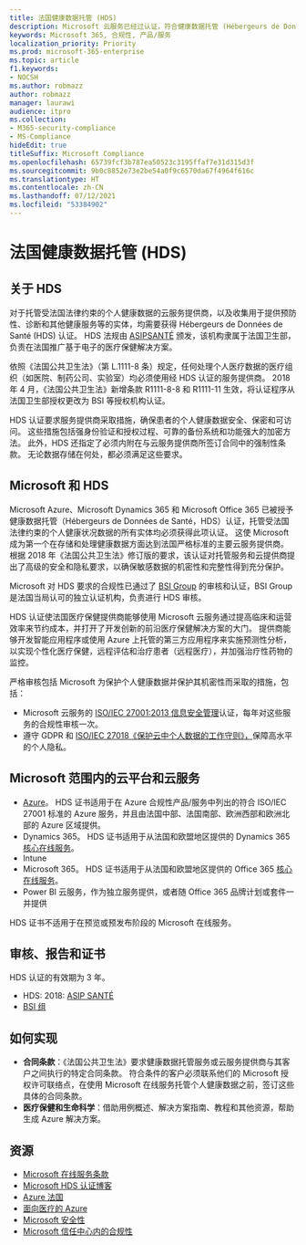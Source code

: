 ```yaml
---
title: 法国健康数据托管 (HDS)
description: Microsoft 云服务已经过认证，符合健康数据托管 (Hébergeurs de Données de Santé) 标准。
keywords: Microsoft 365, 合规性, 产品/服务
localization_priority: Priority
ms.prod: microsoft-365-enterprise
ms.topic: article
f1.keywords:
- NOCSH
ms.author: robmazz
author: robmazz
manager: laurawi
audience: itpro
ms.collection:
- M365-security-compliance
- MS-Compliance
hideEdit: true
titleSuffix: Microsoft Compliance
ms.openlocfilehash: 65739fcf3b787ea50523c3195ffaf7e31d315d3f
ms.sourcegitcommit: 9b0c8852e73e2be54a0f9c6570da67f4964f616c
ms.translationtype: HT
ms.contentlocale: zh-CN
ms.lasthandoff: 07/12/2021
ms.locfileid: "53384902"
---
```

# <a name="health-data-hosting-hds-france"></a>法国健康数据托管 (HDS)

## <a name="about-hds"></a>关于 HDS

对于托管受法国法律约束的个人健康数据的云服务提供商，以及收集用于提供预防性、诊断和其他健康服务等的实体，均需要获得 Hébergeurs de Données de Santé (HDS) 认证。 HDS 法规由 [ ASIPSANTÉ](https://esante.gouv.fr/) 颁发，该机构隶属于法国卫生部，负责在法国推广基于电子的医疗保健解决方案。

依照《法国公共卫生法》（第 L.1111-8 条）规定，任何处理个人医疗数据的医疗组织（如医院、制药公司、实验室）均必须使用经 HDS 认证的服务提供商。 2018 年 4 月，《法国公共卫生法》新增条款 R1111-8-8 和 R1111-11 生效，将认证程序从法国卫生部授权更改为 BSI 等授权机构认证。

HDS 认证要求服务提供商采取措施，确保患者的个人健康数据安全、保密和可访问。 这些措施包括强身份验证和授权过程、可靠的备份系统和功能强大的加密方法。 此外，HDS 还指定了必须内附在与云服务提供商所签订合同中的强制性条款。 无论数据存储在何处，都必须满足这些要求。

## <a name="microsoft-and-hds"></a>Microsoft 和 HDS

Microsoft Azure、Microsoft Dynamics 365 和 Microsoft Office 365 已被授予健康数据托管（Hébergeurs de Données de Santé，HDS）认证，托管受法国法律约束的个人健康状况数据的所有实体均必须获得此项认证。 这使 Microsoft 成为第一个在存储和处理健康数据方面达到法国严格标准的主要云服务提供商。 根据 2018 年《法国公共卫生法》修订版的要求，该认证对托管服务和云提供商提出了高级的安全和隐私要求，以确保敏感数据的机密性和完整性得到充分保护。

Microsoft 对 HDS 要求的合规性已通过了 [BSI Group](https://www.bsigroup.com/fr-FR/) 的审核和认证，BSI Group 是法国当局认可的独立认证机构，负责进行 HDS 审核。

HDS 认证使法国医疗保健提供商能够使用 Microsoft 云服务通过提高临床和运营效率来节约成本，并打开了开发创新的前沿医疗保健解决方案的大门。 提供商能够开发智能应用程序或使用 Azure 上托管的第三方应用程序来实施预测性分析，以实现个性化医疗保健，远程评估和治疗患者（远程医疗），并加强治疗性药物的监控。

严格审核包括 Microsoft 为保护个人健康数据并保护其机密性而采取的措施，包括：

- Microsoft 云服务的 [ISO/IEC 27001:2013 信息安全管理](offering-iso-27001.md)认证，每年对这些服务的合规性审核一次。
- 遵守 GDPR 和 [ISO/IEC 27018《保护云中个人数据的工作守则》，](offering-iso-27018.md)保障高水平的个人隐私。

## <a name="microsoft-in-scope-cloud-platforms--services"></a>Microsoft 范围内的云平台和云服务

- [Azure](https://aka.ms/AzureCompliance)。 HDS 证书适用于在 Azure 合规性产品/服务中列出的符合 ISO/IEC 27001 标准的 Azure 服务，并且由法国中部、法国南部、欧洲西部和欧洲北部的 Azure 区域提供。
- Dynamics 365。 HDS 证书适用于从法国和欧盟地区提供的 Dynamics 365 [核心在线服务](https://aka.ms/Online-Services-Terms)。
- Intune
- Microsoft 365。 HDS 证书适用于从法国和欧盟地区提供的 Office 365 [核心在线服务](https://aka.ms/Online-Services-Terms)。
- Power BI 云服务，作为独立服务提供，或者随 Office 365 品牌计划或套件一并提供

HDS 证书不适用于在预览或预发布阶段的 Microsoft 在线服务。

## <a name="audits-reports-and-certificates"></a>审核、报告和证书

HDS 认证的有效期为 3 年。

- HDS: 2018: [ASIP SANTÉ](https://esante.gouv.fr/)
- [BSI 组](https://www.bsigroup.com/fr-FR/Nos-services/Certification/Recherche-dans-le-repertoire-des-certificats-et-des-clients/Resultats-de-la-recherche-dans-le-repertoire-des-certificats-et-des-clients/?searchkey=licence%3dHDS%2b701569%26company%3dMicrosoft%2bCorp&licencenumber=HDS%20701569)

## <a name="how-to-implement"></a>如何实现

- **合同条款**：《法国公共卫生法》要求健康数据托管服务或云服务提供商与其客户之间执行的特定合同条款。 符合条件的客户必须联系他们的 Microsoft 授权许可联络点，在使用 Microsoft 在线服务托管个人健康数据之前，签订这些具体的合同条款。
- **医疗保健和生命科学**：借助用例概述、解决方案指南、教程和其他资源，帮助生成 Azure 解决方案。

## <a name="resources"></a>资源

- [Microsoft 在线服务条款](https://aka.ms/Online-Services-Terms)
- [Microsoft HDS 认证博客](https://news.microsoft.com/2018/11/06/microsoft-1er-acteur-majeur-du-cloud-public-a-etre-certifie-hebergeur-de-donnees-de-sante-en-france/)
- [Azure 法国](https://azure.microsoft.com/global-infrastructure/france/)
- [面向医疗的 Azure](https://azure.microsoft.com/industries/healthcare/)
- [Microsoft 安全性](https://www.microsoft.com/security)
- [Microsoft 信任中心内的合规性](https://www.microsoft.com/trust-center/compliance/compliance-overview)
